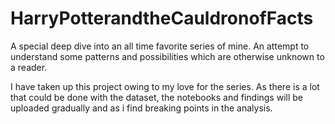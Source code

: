 # HarryPotterandtheCauldronofFacts
A special deep dive into an all time favorite series of mine. An attempt to understand some patterns and possibilities which are otherwise unknown to a reader. 

I have taken up this project owing to my love for the series. As there is a lot that could be done with the dataset, the notebooks and findings will be uploaded gradually and 
as i find breaking points in the analysis. 
